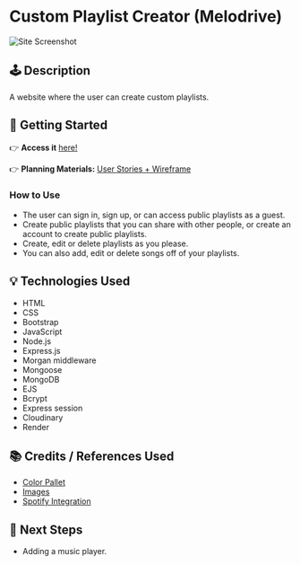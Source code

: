 # Custom Playlist Creator (Melodrive)

![Site Screenshot](./assets/screenshot.png)

## 🕹️ Description
A website where the user can create custom playlists.

## 🚀 Getting Started

👉 **Access it** [here!](site)

👉 **Planning Materials:**
 [User Stories + Wireframe](https://trello.com/b/xmNPFLI4/custom-playlist-creator)

### How to Use
- The user can sign in, sign up, or can access public playlists as a guest.
- Create public playlists that you can share with other people, or create an account to create public playlists.
- Create, edit or delete playlists as you please.
- You can also add, edit or delete songs off of your playlists.

## 💡 Technologies Used
- HTML
- CSS
- Bootstrap
- JavaScript
- Node.js
- Express.js
- Morgan middleware
- Mongoose
- MongoDB
- EJS
- Bcrypt
- Express session
- Cloudinary
- Render

## 📚 Credits / References Used
- [Color Pallet](https://colorhunt.co/palette/102e50f5c45ee78b48be3d2a)
- [Images](https://www.pexels.com/)
- [Spotify Integration](https://developer.spotify.com/documentation/web-api)


## 🚧 Next Steps
- Adding a music player.
